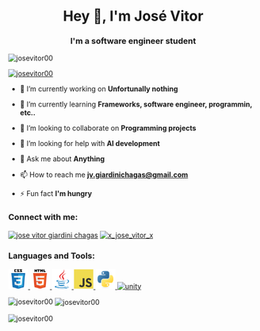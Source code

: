 <h1 align="center">Hey 👋, I'm José Vitor</h1>
<h3 align="center">I'm a software engineer student</h3>

<p align="left"> <img src="https://komarev.com/ghpvc/?username=josevitor00&label=Profile%20views&color=0e75b6&style=flat" alt="josevitor00" /> </p>

<p align="left"> <a href="https://github.com/ryo-ma/github-profile-trophy"><img src="https://github-profile-trophy.vercel.app/?username=josevitor00" alt="josevitor00" /></a> </p>

- 🔭 I’m currently working on **Unfortunally nothing**

- 🌱 I’m currently learning **Frameworks, software engineer, programmin, etc..**

- 👯 I’m looking to collaborate on **Programming projects**

- 🤝 I’m looking for help with **AI development**

- 💬 Ask me about **Anything**

- 📫 How to reach me **jv.giardinichagas@gmail.com**

- ⚡ Fun fact **I'm hungry**

<h3 align="left">Connect with me:</h3>
<p align="left">
<a href="https://www.linkedin.com/in/jos%C3%A9-vitor-giardini-chagas-629137245" target="blank"><img align="center" src="https://raw.githubusercontent.com/rahuldkjain/github-profile-readme-generator/master/src/images/icons/Social/linked-in-alt.svg" alt="jose vitor giardini chagas" height="30" width="40" /></a>
<a href="https://instagram.com/x_jose_vitor_x" target="blank"><img align="center" src="https://raw.githubusercontent.com/rahuldkjain/github-profile-readme-generator/master/src/images/icons/Social/instagram.svg" alt="x_jose_vitor_x" height="30" width="40" /></a>
</p>

<h3 align="left">Languages and Tools:</h3>
<p align="left"> <a href="https://www.w3schools.com/css/" target="_blank" rel="noreferrer"> <img src="https://raw.githubusercontent.com/devicons/devicon/master/icons/css3/css3-original-wordmark.svg" alt="css3" width="40" height="40"/> </a> <a href="https://www.w3.org/html/" target="_blank" rel="noreferrer"> <img src="https://raw.githubusercontent.com/devicons/devicon/master/icons/html5/html5-original-wordmark.svg" alt="html5" width="40" height="40"/> </a> <a href="https://www.java.com" target="_blank" rel="noreferrer"> <img src="https://raw.githubusercontent.com/devicons/devicon/master/icons/java/java-original.svg" alt="java" width="40" height="40"/> </a> <a href="https://developer.mozilla.org/en-US/docs/Web/JavaScript" target="_blank" rel="noreferrer"> <img src="https://raw.githubusercontent.com/devicons/devicon/master/icons/javascript/javascript-original.svg" alt="javascript" width="40" height="40"/> </a> <a href="https://www.python.org" target="_blank" rel="noreferrer"> <img src="https://raw.githubusercontent.com/devicons/devicon/master/icons/python/python-original.svg" alt="python" width="40" height="40"/> </a> <a href="https://unity.com/" target="_blank" rel="noreferrer"> <img src="https://www.vectorlogo.zone/logos/unity3d/unity3d-icon.svg" alt="unity" width="40" height="40"/> </a> </p>

<p><img align="left" src="https://github-readme-stats.vercel.app/api/top-langs?username=josevitor00&show_icons=true&locale=en&layout=compact" alt="josevitor00" /></p>

<p>&nbsp;<img align="center" src="https://github-readme-stats.vercel.app/api?username=josevitor00&show_icons=true&locale=en" alt="josevitor00" /></p>

<p><img align="center" src="https://github-readme-streak-stats.herokuapp.com/?user=josevitor00&" alt="josevitor00" /></p>
